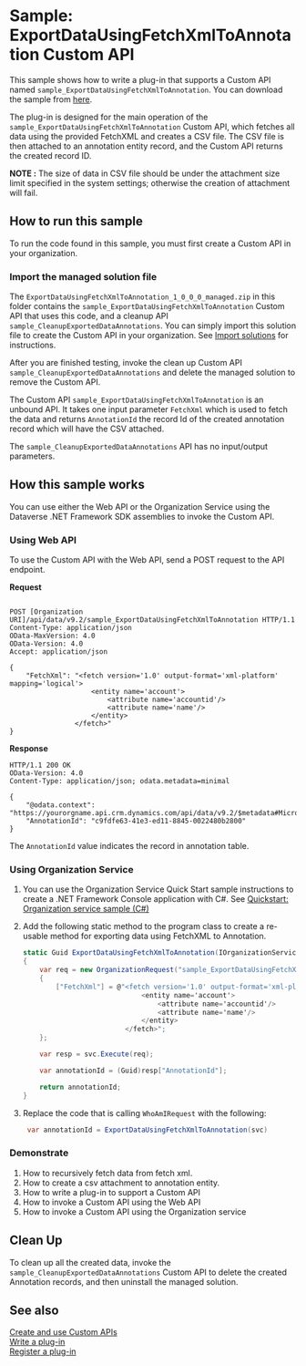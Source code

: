 # Sample: ExportDataUsingFetchXmlToAnnotation Custom API

This sample shows how to write a plug-in that supports a Custom API named `sample_ExportDataUsingFetchXmlToAnnotation`. You can download the sample from [here](https://github.com/Microsoft/PowerApps-Samples/tree/master/cds/orgsvc/C%23/ExportDataUsingFetchXmlToAnnotation).

The plug-in is designed for the main operation of the `sample_ExportDataUsingFetchXmlToAnnotation` Custom API, which fetches all data using the provided FetchXML and creates a CSV file. The CSV file is then attached to an annotation entity record, and the Custom API returns the created record ID.

**NOTE :**
The size of data in CSV file should be under the attachment size limit specified in the system settings; otherwise the creation of attachment will fail.

## How to run this sample

To run the code found in this sample, you must first create a Custom API in your organization.

### Import the managed solution file

The `ExportDataUsingFetchXmlToAnnotation_1_0_0_0_managed.zip` in this folder contains the `sample_ExportDataUsingFetchXmlToAnnotation` Custom API that uses this code, and a cleanup API `sample_CleanupExportedDataAnnotations`. You can simply import this solution file to create the Custom API in your organization.  See [Import solutions](https://docs.microsoft.com/powerapps/maker/data-platform/import-update-export-solutions) for instructions.

After you are finished testing, invoke the clean up Custom API `sample_CleanupExportedDataAnnotations` and delete the managed solution to remove the Custom API.

The Custom API `sample_ExportDataUsingFetchXmlToAnnotation` is an unbound API. It takes one input parameter `FetchXml` which is used to fetch the data and returns `AnnotationId` the record Id of the created annotation record which will have the CSV attached.

The `sample_CleanupExportedDataAnnotations` API has no input/output parameters.

## How this sample works

You can use either the Web API or the Organization Service using the Dataverse .NET Framework SDK assemblies to invoke the Custom API.

### Using Web API
To use the Custom API with the Web API, send a POST request to the API endpoint.

 **Request**

```http

POST [Organization URI]/api/data/v9.2/sample_ExportDataUsingFetchXmlToAnnotation HTTP/1.1
Content-Type: application/json
OData-MaxVersion: 4.0
OData-Version: 4.0
Accept: application/json

{
    "FetchXml": "<fetch version='1.0' output-format='xml-platform' mapping='logical'>
                    <entity name='account'>
                        <attribute name='accountid'/>
                        <attribute name='name'/>  
                    </entity>
                </fetch>"
}
```

 **Response**

```http
HTTP/1.1 200 OK
OData-Version: 4.0
Content-Type: application/json; odata.metadata=minimal
```
```
{
    "@odata.context": "https://yourorgname.api.crm.dynamics.com/api/data/v9.2/$metadata#Microsoft.Dynamics.CRM.sample_ExportDataUsingFetchXmlToAnnotation",
    "AnnotationId": "c9fdfe63-41e3-ed11-8845-0022480b2800"
}
```
The `AnnotationId` value indicates the record in annotation table.


### Using Organization Service

1. You can use the Organization Service Quick Start sample instructions to create a .NET Framework Console application with C#. See [Quickstart: Organization service sample (C#)](https://docs.microsoft.com/en-us/powerapps/developer/data-platform/org-service/quick-start-org-service-console-app)
1. Add the following static method to the program class to create a re-usable method for exporting data using FetchXML to Annotation.

   ```csharp
   static Guid ExportDataUsingFetchXmlToAnnotation(IOrganizationService svc)
   {
       var req = new OrganizationRequest("sample_ExportDataUsingFetchXmlToAnnotation")
       {
           ["FetchXml"] = @"<fetch version='1.0' output-format='xml-platform' mapping='logical'>
                                <entity name='account'>
                                    <attribute name='accountid'/>
                                    <attribute name='name'/>  
                                </entity>
                            </fetch>";
       };

       var resp = svc.Execute(req);

       var annotationId = (Guid)resp["AnnotationId"];

       return annotationId;
   }
   ```

1. Replace the code that is calling `WhoAmIRequest` with the following:

   ```csharp
    var annotationId = ExportDataUsingFetchXmlToAnnotation(svc)
   ```

### Demonstrate

1. How to recursively fetch data from fetch xml.
1. How to create a csv attachment to annotation entity.
1. How to write a plug-in to support a Custom API
1. How to invoke a Custom API using the Web API
1. How to invoke a Custom API using the Organization service

## Clean Up

To clean up all the created data, invoke the `sample_CleanupExportedDataAnnotations` Custom API to delete the created Annotation records, and then uninstall the managed solution.

## See also

[Create and use Custom APIs](https://docs.microsoft.com/powerapps/developer/data-platform/custom-api)<br />
[Write a plug-in](https://docs.microsoft.com/powerapps/developer/common-data-service/write-plug-in)<br />
[Register a plug-in](https://docs.microsoft.com/powerapps/developer/common-data-service/register-plug-in)
